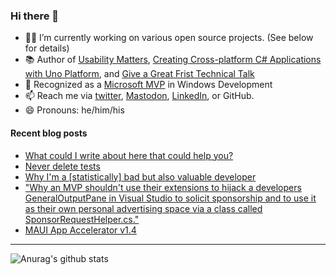 ### Hi there 👋

- 👨‍💻 I’m currently working on various open source projects. (See below for details)
- 📚 Author of [Usability Matters](https://www.manning.com/books/usability-matters?a_aid=mrlacey), [Creating Cross-platform C# Applications with Uno Platform](https://www.packtpub.com/product/creating-cross-platform-c-applications-with-uno-platform/9781801078498), and [Give a Great Frist Technical Talk](https://amzn.to/3XQ82gY)
- 🏅 Recognized as a [Microsoft MVP](https://mvp.microsoft.com/en-us/PublicProfile/5001397?fullName=Matt%20Lacey) in Windows Development
- 📫 Reach me via [twitter](https://twitter.com/mrlacey), <a rel="me" href="https://fosstodon.org/@mrlacey">Mastodon</a>, [LinkedIn](https://www.linkedin.com/in/mrlacey), or GitHub.
- 😄 Pronouns: he/him/his

<!--
**mrlacey/mrlacey** is a ✨ _special_ ✨ repository because its `README.md` (this file) appears on your GitHub profile.

Here are some ideas to get you started:

- 🔭 I’m currently working on ...
- 🌱 I’m currently learning ...
- 👯 I’m looking to collaborate on ...
- 🤔 I’m looking for help with ...
- 💬 Ask me about ...
- 📫 How to reach me: ...
- 😄 Pronouns: ...
- ⚡ Fun fact: ...
-->

#### Recent blog posts
<!-- BLOG-POST-LIST:START -->
- [What could I write about here that could help you?](https://www.mrlacey.com/2024/01/what-could-i-write-about-here-that.html)
- [Never delete tests](https://www.mrlacey.com/2023/12/never-delete-tests.html)
- [Why I&#39;m a [statistically] bad but also valuable developer](https://www.mrlacey.com/2023/12/why-im-statistically-bad-but-also.html)
- [&quot;Why an MVP shouldn&#39;t use their extensions to hijack a developers GeneralOutputPane in Visual Studio to solicit sponsorship and to use it as their own personal advertising space via a class called SponsorRequestHelper.cs.&quot;](https://www.mrlacey.com/2023/12/why-mvp-shouldnt-use-their-extensions.html)
- [MAUI App Accelerator v1.4](https://www.mrlacey.com/2023/12/maui-app-accelerator.html)
<!-- BLOG-POST-LIST:END -->

---

![Anurag's github stats](https://github-readme-stats.vercel.app/api?username=mrlacey&count_private=true&show_icons=true)

